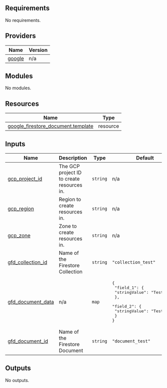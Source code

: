 ## Requirements

No requirements.

## Providers

| Name | Version |
|------|---------|
| <a name="provider_google"></a> [google](#provider\_google) | n/a |

## Modules

No modules.

## Resources

| Name | Type |
|------|------|
| [google_firestore_document.template](https://registry.terraform.io/providers/hashicorp/google/latest/docs/resources/firestore_document) | resource |

## Inputs

| Name | Description | Type | Default | Required |
|------|-------------|------|---------|:--------:|
| <a name="input_gcp_project_id"></a> [gcp\_project\_id](#input\_gcp\_project\_id) | The GCP project ID to create resources in. | `string` | n/a | yes |
| <a name="input_gcp_region"></a> [gcp\_region](#input\_gcp\_region) | Region to create resources in. | `string` | n/a | yes |
| <a name="input_gcp_zone"></a> [gcp\_zone](#input\_gcp\_zone) | Zone to create resources in. | `string` | n/a | yes |
| <a name="input_gfd_collection_id"></a> [gfd\_collection\_id](#input\_gfd\_collection\_id) | Name of the Firestore Collection | `string` | `"collection_test"` | no |
| <a name="input_gfd_document_data"></a> [gfd\_document\_data](#input\_gfd\_document\_data) | n/a | `map` | <pre>{<br>  "field_1": {<br>    "stringValue": "Test Data"<br>  },<br>  "field_2": {<br>    "stringValue": "Test Data"<br>  }<br>}</pre> | no |
| <a name="input_gfd_document_id"></a> [gfd\_document\_id](#input\_gfd\_document\_id) | Name of the Firestore Document | `string` | `"document_test"` | no |

## Outputs

No outputs.
